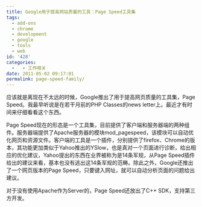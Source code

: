 ```yaml
---
title: Google用于提高网站质量的工具：Page Speed工具集
tags:
  - add-ons
  - chrome
  - development
  - google
  - tools
  - web
id: '428'
categories:
  -   - 工作相关
date: 2011-05-02 09:17:01
permalink: page-speed-family/
---
```


应该就是离现在不太远的时候，Google推出了用于提高网页质量的工具集，Page Speed。我最早听说是在若干月前的PHP Classes的news letter上。最近才有时间来仔细看看这个东西。

Page Speed现在的形态是一个工具集，目前提供了客户端和服务器端的两种组件。服务器端提供了Apache服务器的模块mod_pagespeed，该模块可以自动优化网页和资源文件。客户端的工具是一个插件，分别提供了firefox、Chrome的版本，其功能更加类似于Yahoo推出的YSlow，也是真对一个页面进行诊断，给出相应的优化建议，Yahoo提出的东西在业界被称为是14条军规，从Page Speed插件给出的建议来看，基本也没有逃出这14条军规的范畴。除此之外，Google还推出了一个网页版本的Page Speed，只要键入网址，就可以自动分析页面的问题给出建议。

对于没有使用Apache作为Server的，Page Speed还放出了C++ SDK，支持第三方开发。